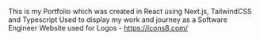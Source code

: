 This is my Portfolio which was created in React using Next.js, TailwindCSS and Typescript
Used to display my work and journey as a Software Engineer
Website used for Logos - https://icons8.com/
